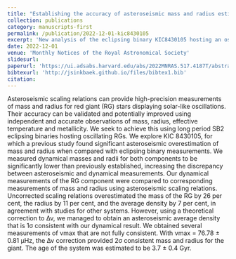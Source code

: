 ```yaml
---
title: "Establishing the accuracy of asteroseismic mass and radius estimates of giant stars - II. Revised stellar masses and radii for KIC 8430105"
collection: publications
category: manuscripts-first
permalink: /publication/2022-12-01-kic8430105
excerpt: 'New analysis of the eclipsing binary KIC8430105 hosting an oscillating red giant.'
date: 2022-12-01
venue: 'Monthly Notices of the Royal Astronomical Society'
slidesurl: 
paperurl: 'https://ui.adsabs.harvard.edu/abs/2022MNRAS.517.4187T/abstract'
bibtexurl: 'http://jsinkbaek.github.io/files/bibtex1.bib'
citation: 
---
```

Asteroseismic scaling relations can provide high-precision measurements of mass and radius for red giant (RG) stars displaying solar-like oscillations. Their accuracy can be validated and potentially improved using independent and accurate observations of mass, radius, effective temperature and metallicity. We seek to achieve this using long period SB2 eclipsing binaries hosting oscillating RGs. We explore KIC 8430105, for which a previous study found significant asteroseismic overestimation of mass and radius when compared with eclipsing binary measurements. We measured dynamical masses and radii for both components to be significantly lower than previously established, increasing the discrepancy between asteroseismic and dynamical measurements. Our dynamical measurements of the RG component were compared to corresponding measurements of mass and radius using asteroseismic scaling relations. Uncorrected scaling relations overestimated the mass of the RG by 26 per cent, the radius by 11 per cent, and the average density by 7 per cent, in agreement with studies for other systems. However, using a theoretical correction to Δν, we managed to obtain an asteroseismic average density that is 1σ consistent with our dynamical result. We obtained several measurements of νmax that are not fully consistent. With νmax = 76.78 ± 0.81 μHz, the Δν correction provided 2σ consistent mass and radius for the giant. The age of the system was estimated to be 3.7 ± 0.4 Gyr. 
